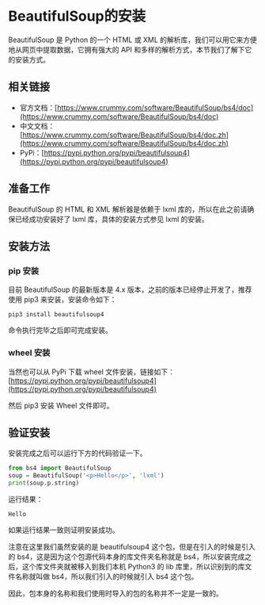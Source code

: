 # BeautifulSoup的安装

BeautifulSoup 是 Python 的一个 HTML 或 XML 的解析库，我们可以用它来方便地从网页中提取数据，它拥有强大的 API 和多样的解析方式，本节我们了解下它的安装方式。

## 相关链接

* 官方文档：[https://www.crummy.com/software/BeautifulSoup/bs4/doc](https://www.crummy.com/software/BeautifulSoup/bs4/doc)
* 中文文档：[https://www.crummy.com/software/BeautifulSoup/bs4/doc.zh](https://www.crummy.com/software/BeautifulSoup/bs4/doc.zh)
* PyPi：[https://pypi.python.org/pypi/beautifulsoup4](https://pypi.python.org/pypi/beautifulsoup4)

## 准备工作

BeautifulSoup 的 HTML 和 XML 解析器是依赖于 lxml 库的，所以在此之前请确保已经成功安装好了 lxml 库，具体的安装方式参见 lxml 的安装。

## 安装方法

### pip 安装

目前 BeautifulSoup 的最新版本是 4.x 版本，之前的版本已经停止开发了，推荐使用 pip3 来安装，安装命令如下：

```
pip3 install beautifulsoup4
```

命令执行完毕之后即可完成安装。

### wheel 安装

当然也可以从 PyPi 下载 wheel 文件安装，链接如下：
[https://pypi.python.org/pypi/beautifulsoup4](https://pypi.python.org/pypi/beautifulsoup4)

然后 pip3 安装 Wheel 文件即可。

## 验证安装

安装完成之后可以运行下方的代码验证一下。

```python
from bs4 import BeautifulSoup
soup = BeautifulSoup('<p>Hello</p>', 'lxml')
print(soup.p.string)
```

运行结果：

```
Hello
```

如果运行结果一致则证明安装成功。

注意在这里我们虽然安装的是 beautifulsoup4 这个包，但是在引入的时候是引入的 bs4，这是因为这个包源代码本身的库文件夹名称就是 bs4，所以安装完成之后，这个库文件夹就被移入到我们本机 Python3 的 lib 库里，所以识别到的库文件名称就叫做 bs4，所以我们引入的时候就引入 bs4 这个包。

因此，包本身的名称和我们使用时导入的包的名称并不一定是一致的。
